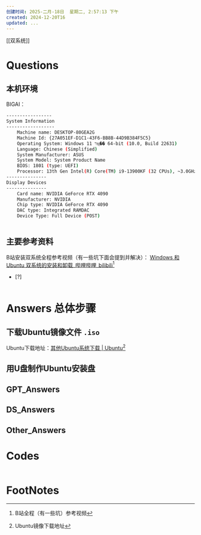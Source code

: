 ```yaml
---
创建时间: 2025-二月-18日  星期二, 2:57:13 下午
created: 2024-12-20T16
updated: ...
---
```

[[双系统]]

# Questions

## 本机环境
BIGAI：
```bash
-----------------
System Information
------------------
    Machine name: DESKTOP-80GEA2G
    Machine Id: {27A051EF-D1C1-43F6-BB8B-44D9B384F5C5}
    Operating System: Windows 11 רҵ�� 64-bit (10.0, Build 22631) 
    Language: Chinese (Simplified) 
    System Manufacturer: ASUS
    System Model: System Product Name
    BIOS: 1801 (type: UEFI)
    Processor: 13th Gen Intel(R) Core(TM) i9-13900KF (32 CPUs), ~3.0GHz
---------------
Display Devices
---------------
    Card name: NVIDIA GeForce RTX 4090
    Manufacturer: NVIDIA
    Chip type: NVIDIA GeForce RTX 4090
    DAC type: Integrated RAMDAC
    Device Type: Full Device (POST)
    
```

## 主要参考资料
B站安装双系统全程参考视频（有一些坑下面会提到并解决）： [Windows 和 Ubuntu 双系统的安装和卸载\_哔哩哔哩\_bilibili](https://www.bilibili.com/video/BV1554y1n7zv/?spm_id_from=333.999.0.0&vd_source=6c33cf6826337aad387874b66413aa72)[^1]




- [?] 

```python

```

# Answers 总体步骤

## 下载Ubuntu镜像文件 `.iso`
Ubuntu下载地址：[其他Ubuntu系统下载 \| Ubuntu](https://cn.ubuntu.com/download/alternative-downloads)[^2]


## 用U盘制作Ubuntu安装盘



## GPT_Answers


## DS_Answers


## Other_Answers


# Codes

```python

```


# FootNotes

[^1]: B站全程（有一些坑）参考视频
[^2]: Ubuntu镜像下载地址